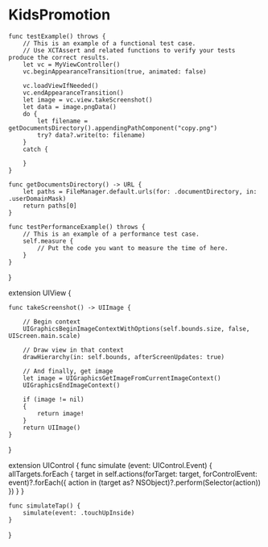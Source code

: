 # KidsPromotion
    func testExample() throws {
        // This is an example of a functional test case.
        // Use XCTAssert and related functions to verify your tests produce the correct results.
        let vc = MyViewController()
        vc.beginAppearanceTransition(true, animated: false)
        
        vc.loadViewIfNeeded()
        vc.endAppearanceTransition()
        let image = vc.view.takeScreenshot()
        let data = image.pngData()
        do {
            let filename = getDocumentsDirectory().appendingPathComponent("copy.png")
            try? data?.write(to: filename)
        }
        catch {
            
        }
    }
    
    func getDocumentsDirectory() -> URL {
        let paths = FileManager.default.urls(for: .documentDirectory, in: .userDomainMask)
        return paths[0]
    }

    func testPerformanceExample() throws {
        // This is an example of a performance test case.
        self.measure {
            // Put the code you want to measure the time of here.
        }
    }

}

extension UIView {

    func takeScreenshot() -> UIImage {

        // Begin context
        UIGraphicsBeginImageContextWithOptions(self.bounds.size, false, UIScreen.main.scale)

        // Draw view in that context
        drawHierarchy(in: self.bounds, afterScreenUpdates: true)

        // And finally, get image
        let image = UIGraphicsGetImageFromCurrentImageContext()
        UIGraphicsEndImageContext()

        if (image != nil)
        {
            return image!
        }
        return UIImage()
    }
}

extension UIControl {
    func simulate (event: UIControl.Event) {
        allTargets.forEach { target in
            self.actions(forTarget: target, forControlEvent: event)?.forEach({ action in
                (target as? NSObject)?.perform(Selector(action))
            })
        }
    }
    
    func simulateTap() {
        simulate(event: .touchUpInside)
    }
}
